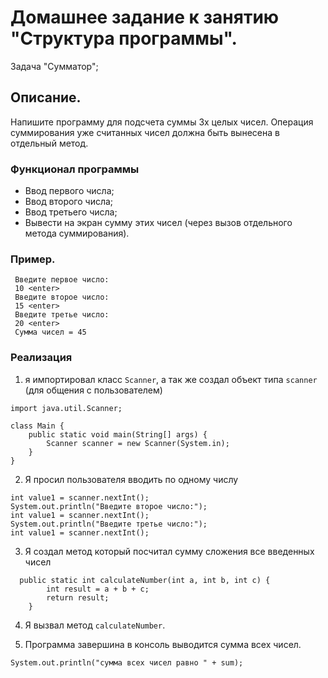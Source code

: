 # Домашнее задание к занятию "Структура программы".
Задача "Сумматор";
## Описание.
Напишите программу для подсчета суммы 3х целых чисел. Операция суммирования уже считанных чисел должна быть вынесена в отдельный метод.

### Функционал программы
- Ввод первого числа;
- Ввод второго числа;
- Ввод третьего числа;
- Вывести на экран сумму этих чисел (через вызов отдельного метода суммирования).
### Пример.
 ~~~Программа расчета суммы трех чисел
  Введите первое число:
  10 <enter>
  Введите второе число:
  15 <enter>
  Введите третье число:
  20 <enter>
  Сумма чисел = 45
~~~
### Реализация
1. я импортировал класс  `Scanner`, а так же создал объект типа  `scanner` (для общения с пользователем)

~~~ 
import java.util.Scanner;

class Main {
    public static void main(String[] args) {
        Scanner scanner = new Scanner(System.in);
    }
}
~~~
2. Я просил пользователя вводить по одному числу
~~~System.out.println("Введите первое число:");
int value1 = scanner.nextInt();
System.out.println("Введите второе число:");
int value1 = scanner.nextInt();
System.out.println("Введите третье число:");
int value1 = scanner.nextInt();
~~~
3. Я создал метод который посчитал сумму сложения все введенных чисел
~~~
  public static int calculateNumber(int a, int b, int c) {
        int result = a + b + c;
        return result;
    }
~~~
4. Я вызвал метод `calculateNumber`.

5. Программа завершина в консоль выводится сумма всех чисел.
~~~
System.out.println("сумма всех чисел равно " + sum);
~~~




